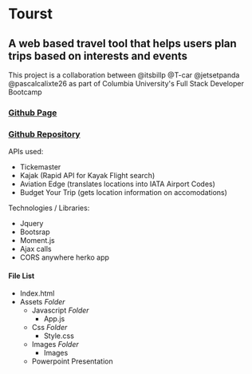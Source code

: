 # Tourst

## A web based travel tool that helps users plan trips based on interests and events 

This project is a collaboration between @itsbillp @T-car @jetsetpanda @pascalcalixte26 as part of Columbia University's Full Stack Developer Bootcamp 

### [Github Page](https://itsbillp.github.io/TourST/)

### [Github Repository](https://github.com/itsbillp/TourST)


APIs used:
- Tickemaster
- Kajak (Rapid API for Kayak Flight search)
- Aviation Edge (translates locations into IATA Airport Codes)
- Budget Your Trip (gets location information on accomodations)

Technologies / Libraries: 
- Jquery
- Bootsrap
- Moment.js
- Ajax calls
- CORS anywhere herko app 


#### File List

- Index.html 
- Assets *Folder*
  - Javascript *Folder*
	- App.js
  - Css *Folder*
    - Style.css
  - Images *Folder*
    - Images
  - Powerpoint Presentation